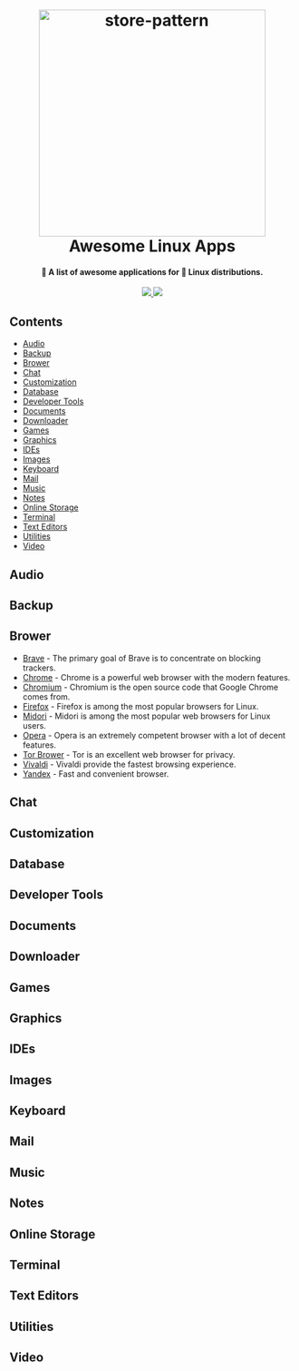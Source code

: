 <h1 align="center">
  <a href="https://github.com/jade28/awesome-linux-apps">
    <img alt="store-pattern" src="https://user-images.githubusercontent.com/34389409/50555555-b76c4d00-0d00-11e9-9c88-044c4ff10d6f.png" width="400">
  </a>
  <br>Awesome Linux Apps<br>
</h1>

<h4 align="center">
  🚀 A list of awesome applications for 🐧 Linux distributions.
</h4>

<p align="center">  
   <a href="https://github.com/sindresorhus/awesome">
    <img src="https://awesome.re/badge.svg"/>
  </a>
  
  <a href="https://github.com/jade28/awesome-linux-apps">
    <img src="https://img.shields.io/badge/contributions-welcome-orange.svg"/>
  </a>
</p>  

## Contents

- [Audio](#audio)
- [Backup](#backup)
- [Brower](#brower)
- [Chat](#chat)
- [Customization](#customization)
- [Database](#database)
- [Developer Tools](#developer-tools)
- [Documents](#documents)
- [Downloader](#downloader)
- [Games](#games)
- [Graphics](#graphics)
- [IDEs](#ides)
- [Images](#images)
- [Keyboard](#keyboard)
- [Mail](#mail)
- [Music](#music)
- [Notes](#notes)
- [Online Storage](#online-storage)
- [Terminal](#terminal)
- [Text Editors](#text-editors)
- [Utilities](#utilities)
- [Video](#video)

## Audio

## Backup

## Brower

- [Brave](https://brave.com/) - The primary goal of Brave is to concentrate on blocking trackers.
- [Chrome](https://www.google.com/chrome/) - Chrome is a powerful web browser with the modern features.
- [Chromium](http://www.chromium.org/) - Chromium is the open source code that Google Chrome comes from.
- [Firefox](https://www.mozilla.org/en-US/firefox/) - Firefox is among the most popular browsers for Linux.
- [Midori](https://www.midori-browser.org/) - Midori is among the most popular web browsers for Linux users.
- [Opera](https://www.opera.com) - Opera is an extremely competent browser with a lot of decent features.
- [Tor Brower](https://www.torproject.org/) - Tor is an excellent web browser for privacy. 
- [Vivaldi](https://vivaldi.com) - Vivaldi provide the fastest browsing experience.
- [Yandex](https://browser.yandex.com/) - Fast and convenient browser.

## Chat

## Customization

## Database

## Developer Tools

## Documents

## Downloader

## Games

## Graphics

## IDEs

## Images

## Keyboard

## Mail

## Music

## Notes

## Online Storage

## Terminal

## Text Editors

## Utilities

## Video
